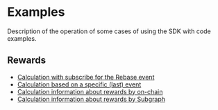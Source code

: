 # Examples

Description of the operation of some cases of using the SDK with code examples.

## Rewards

- [Calculation with subscribe for the Rebase event](rewards/README.md#subscribe-rebase-event)
- [Calculation based on a specific (last) event](rewards/README.md#last-rebase-event)
- [Calculation information about rewards by on-chain](rewards/README.md#calculating-rewards-from-on-chain-without-calculating-using-the-formula)
- [Calculation information about rewards by Subgraph](rewards/README.md#calculating-information-about-rewards-from-off-chain-without-calculating-using-the-formula)
